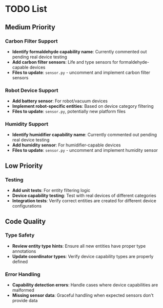 # TODO List

## Medium Priority

### Carbon Filter Support
- **Identify formaldehyde capability name**: Currently commented out pending real device testing
- **Add carbon filter sensors**: Life and type sensors for formaldehyde-capable devices
- **Files to update**: `sensor.py` - uncomment and implement carbon filter sensors

### Robot Device Support
- **Add battery sensor**: For robot/vacuum devices
- **Implement robot-specific entities**: Based on device category filtering
- **Files to update**: `sensor.py`, potentially new platform files

### Humidity Support
- **Identify humidifier capability name**: Currently commented out pending real device testing
- **Add humidity sensor**: For humidifier-capable devices
- **Files to update**: `sensor.py` - uncomment and implement humidity sensor

## Low Priority

### Testing
- **Add unit tests**: For entity filtering logic
- **Device capability testing**: Test with real devices of different categories
- **Integration tests**: Verify correct entities are created for different device configurations

## Code Quality

### Type Safety
- **Review entity type hints**: Ensure all new entities have proper type annotations
- **Update coordinator types**: Verify device capability types are properly defined

### Error Handling
- **Capability detection errors**: Handle cases where device capabilities are malformed
- **Missing sensor data**: Graceful handling when expected sensors don't provide data
